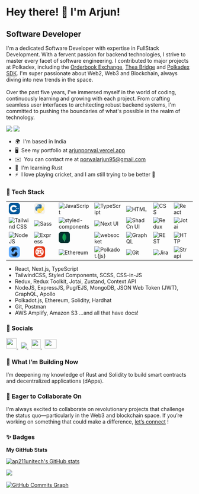 Hey there! 👋 I'm Arjun!
=============================

Software Developer
------------------

I'm a dedicated Software Developer with expertise in FullStack Development. With a fervent passion for backend technologies, I strive to master every facet of software engineering. I contributed to major projects at Polkadex, including the [Orderbook Exchange](https://orderbook.polkadex.ee), [Thea Bridge](https://orderbook.polkadex.ee/thea) and [Polkadex SDK](https://github.com/Polkadex-Substrate/polkadex-ts). I'm super passionate about Web2, Web3 and Blockchain, always diving into new trends in the space.
</br> </br>
Over the past five years, I've immersed myself in the world of coding, continuously learning and growing with each project. From crafting seamless user interfaces to architecting robust backend systems, I'm committed to pushing the boundaries of what's possible in the realm of technology.

![](https://komarev.com/ghpvc/?username=ap211unitech&abbreviated=true&style=for-the-badge&color=0891b2&labelColor=000000)  <a href="https://www.github.com/ap211unitech" target="_blank" rel="noreferrer"><img
src="https://img.shields.io/github/followers/ap211unitech?logo=github&style=for-the-badge&color=0891b2&labelColor=000000" /></a> &nbsp;

* 🌍  I'm based in India
* 🖥️  See my portfolio at [arjunporwal.vercel.app](https://arjunporwal.vercel.app)
* ✉️  You can contact me at [porwalarjun95@gmail.com](mailto:porwalarjun95@gmail.com)
* 🧠  I'm learning Rust
* ⚡  I love playing cricket, and I am still trying to be better 🤫

### 🔧 Tech Stack

<table>
  <tr>
    <td>
      <img
        width="30"
        src="https://raw.githubusercontent.com/tandpfun/skill-icons/65dea6c4eaca7da319e552c09f4cf5a9a8dab2c8/icons/CPP.svg"
        alt="C++"
        title="C++"
      />
    </td>
    <td>
      <img
        width="30"
        src="https://raw.githubusercontent.com/tandpfun/skill-icons/65dea6c4eaca7da319e552c09f4cf5a9a8dab2c8/icons/Python-Light.svg"
        alt="Python"
        title="Python"
      />
    </td>
    <td>
      <img
        width="30"
        src="https://user-images.githubusercontent.com/25181517/117447155-6a868a00-af3d-11eb-9cfe-245df15c9f3f.png"
        alt="JavaScript"
        title="JavaScript"
      />
    </td>
    <td>
      <img
        width="30"
        src="https://user-images.githubusercontent.com/25181517/183890598-19a0ac2d-e88a-4005-a8df-1ee36782fde1.png"
        alt="TypeScript"
        title="TypeScript"
      />
    </td>
    <td>
      <img
        width="30"
        src="https://user-images.githubusercontent.com/25181517/192158954-f88b5814-d510-4564-b285-dff7d6400dad.png"
        alt="HTML"
        title="HTML"
      />
    </td>
    <td>
      <img
        width="30"
        src="https://user-images.githubusercontent.com/25181517/183898674-75a4a1b1-f960-4ea9-abcb-637170a00a75.png"
        alt="CSS"
        title="CSS"
      />
    </td>
    <td>
      <img
        width="30"
        src="https://user-images.githubusercontent.com/25181517/183897015-94a058a6-b86e-4e42-a37f-bf92061753e5.png"
        alt="React"
        title="React"
      />
    </td>
    <td>
      <img
        width="30"
        src="https://raw.githubusercontent.com/danielcranney/readme-generator/main/public/icons/skills/nextjs.svg"
        alt="Next.js"
        title="Next.js"
      />
    </td>
  </tr>
  <tr>
    <td>
      <img
        width="30"
        src="https://user-images.githubusercontent.com/25181517/202896760-337261ed-ee92-4979-84c4-d4b829c7355d.png"
        alt="Tailwind CSS"
        title="Tailwind CSS"
      />
    </td>
    <td>
      <img
        width="30"
        src="https://user-images.githubusercontent.com/25181517/192158956-48192682-23d5-4bfc-9dfb-6511ade346bc.png"
        alt="Sass"
        title="Sass"
      />
    </td>
    <td>
      <img
        width="30"
        src="https://www.styled-components.com/atom.png"
        alt="styled-components"
        title="styled-components"
      />
    </td>
    <td>
      <img
        width="30"
        src="https://github.com/user-attachments/assets/9027732b-de8c-4c4b-a065-235e15e33e5e"
        alt="Next UI"
        title="Next UI"
      />
    </td>
    <td>
      <img
        width="30"
        src="https://github.com/user-attachments/assets/e4bd419a-2a4a-459a-ba9a-d3324e693c4d"
        alt="ShadCn UI"
        title="ShadCn UI"
      />
    </td>
    <td>
      <img
        width="30"
        src="https://user-images.githubusercontent.com/25181517/187896150-cc1dcb12-d490-445c-8e4d-1275cd2388d6.png"
        alt="Redux"
        title="Redux"
      />
    </td>
    <td>
      <img
        width="30"
        src="https://cdn.candycode.com/jotai/jotai-mascot.png"
        alt="Jotai"
        title="Jotai"
      />
    </td>
    <td>
      <img
        width="30"
        src="https://zustand-demo.pmnd.rs/logo192.png"
        alt="Zustand"
        title="Zustand"
      />
    </td>
  </tr>
  <tr>
    <td>
      <img
        width="30"
        src="https://raw.githubusercontent.com/danielcranney/readme-generator/main/public/icons/skills/nodejs-colored.svg"
        alt="NodeJS"
        title="NodeJS"
      />
    </td>
    <td>
      <img
        width="30"
        src="https://raw.githubusercontent.com/danielcranney/readme-generator/main/public/icons/skills/express.svg"
        alt="Express"
        title="Express"
      />
    </td>
    <td>
      <img
        width="30"
        src="https://raw.githubusercontent.com/tandpfun/skill-icons/65dea6c4eaca7da319e552c09f4cf5a9a8dab2c8/icons/MongoDB.svg"
        alt="MongoDB"
        title="MongoDB"
      />
    </td>
    <td>
      <img
        width="30"
        src="https://user-images.githubusercontent.com/25181517/187070862-03888f18-2e63-4332-95fb-3ba4f2708e59.png"
        alt="websocket"
        title="websocket"
      />
    </td>
    <td>
      <img
        width="30"
        src="https://user-images.githubusercontent.com/25181517/192107856-aa92c8b1-b615-47c3-9141-ed0d29a90239.png"
        alt="GraphQL"
        title="GraphQL"
      />
    </td>
    <td>
      <img
        width="30"
        src="https://user-images.githubusercontent.com/25181517/192107858-fe19f043-c502-4009-8c47-476fc89718ad.png"
        alt="REST"
        title="REST"
      />
    </td>
    <td>
      <img
        width="30"
        src="https://user-images.githubusercontent.com/25181517/192107854-765620d7-f909-4953-a6da-36e1ef69eea6.png"
        alt="HTTP"
        title="HTTP"
      />
    </td>
    <td>
      <img
        width="30"
        src="https://raw.githubusercontent.com/tandpfun/skill-icons/65dea6c4eaca7da319e552c09f4cf5a9a8dab2c8/icons/AWS-Dark.svg"
        alt="AWS"
        title="AWS"
      />
    </td>
  </tr>
  <tr>
    <td>
      <img
        width="30"
        src="https://raw.githubusercontent.com/tandpfun/skill-icons/65dea6c4eaca7da319e552c09f4cf5a9a8dab2c8/icons/Solidity.svg"
        alt="Solidity"
        title="Solidity"
      />
    </td>
    <td>
      <img
        width="30"
        src="https://raw.githubusercontent.com/tandpfun/skill-icons/65dea6c4eaca7da319e552c09f4cf5a9a8dab2c8/icons/Rust.svg"
        alt="Rust"
        title="Rust"
      />
    </td>
    <td>
      <img
        width="30"
        src="https://raw.githubusercontent.com/danielcranney/readme-generator/main/public/icons/skills/ethereum.svg"
        alt="Ethereum"
        title="Ethereum"
      />
    </td>
    <td>
      <img
        width="30"
        src="https://avatars.githubusercontent.com/u/33775474?s=280&v=4"
        alt="Polkadot.{js}"
        title="Polkadot.{js}"
      />
    </td>
    <td>
      <img
        width="30"
        src="https://user-images.githubusercontent.com/25181517/192108372-f71d70ac-7ae6-4c0d-8395-51d8870c2ef0.png"
        alt="Git"
        title="Git"
      />
    </td>
    <td>
      <img
        width="30"
        src="https://user-images.githubusercontent.com/25181517/183912952-83784e94-629d-4c34-a961-ae2ae795b662.png"
        alt="Jira"
        title="Jira"
      />
    </td>
    <td>
      <img
        width="30"
        src="https://github-production-user-asset-6210df.s3.amazonaws.com/54946572/281752331-0ed1571c-e3df-4f34-94df-102c0afbdb2b.png"
        alt="Strapi"
        title="Strapi"
      />
    </td>
    <td>
      <img
        width="30"
        src="https://upload.wikimedia.org/wikipedia/commons/thumb/9/9a/Visual_Studio_Code_1.35_icon.svg/1024px-Visual_Studio_Code_1.35_icon.svg.png"
        alt="VSCode"
        title="Visual Studio Code"
      />
    </td>
  </tr>
</table>


- React, Next.js, TypeScript
- TailwindCSS, Styled Components, SCSS, CSS-in-JS
- Redux, Redux Toolkit, Jotai, Zustand, Context API
- NodeJS, ExpressJS, Pug/EJS, MongoDB, JSON Web Token (JWT), GraphQL, Apollo
- Polkadot.js, Ethereum, Solidity, Hardhat
- Git, Postman
- AWS Amplify, Amazon S3
  ...and all that have docs!

### 💬 Socials

<p align="left"> <a href="https://www.github.com/ap211unitech" target="_blank" rel="noreferrer"> <picture> <source media="(prefers-color-scheme: dark)" srcset="https://raw.githubusercontent.com/danielcranney/readme-generator/main/public/icons/socials/github-dark.svg" /> <source media="(prefers-color-scheme: light)" srcset="https://raw.githubusercontent.com/danielcranney/readme-generator/main/public/icons/socials/github.svg" /> <img src="https://raw.githubusercontent.com/danielcranney/readme-generator/main/public/icons/socials/github.svg" width="28" height="28" /> </picture> </a> &nbsp; <a href="https://www.linkedin.com/in/arjun-porwal-9198b71a3/" target="_blank" rel="noreferrer"> <picture> <source media="(prefers-color-scheme: dark)" srcset="https://raw.githubusercontent.com/danielcranney/readme-generator/main/public/icons/socials/linkedin.svg" width="28" height="28" /> <img src="https://raw.githubusercontent.com/danielcranney/readme-generator/main/public/icons/socials/linkedin.svg" /> <source media="(prefers-color-scheme: light)" srcset="https://raw.githubusercontent.com/danielcranney/readme-generator/main/public/icons/socials/linkedin.svg" />  </picture> </a> &nbsp; <a href="https://www.x.com/arjun_porwal_33" target="_blank" rel="noreferrer"> <picture> <source media="(prefers-color-scheme: dark)" srcset="https://raw.githubusercontent.com/danielcranney/readme-generator/main/public/icons/socials/twitter-dark.svg" /> <source media="(prefers-color-scheme: light)" srcset="https://raw.githubusercontent.com/danielcranney/readme-generator/main/public/icons/socials/twitter.svg" /> <img src="https://raw.githubusercontent.com/danielcranney/readme-generator/main/public/icons/socials/twitter.svg" width="25" height="25" /> </picture> </a> &nbsp; <a href="https://www.dev.to/ap211" target="_blank" rel="noreferrer"> <picture> <source media="(prefers-color-scheme: dark)" srcset="https://raw.githubusercontent.com/danielcranney/readme-generator/main/public/icons/socials/devdotto-dark.svg" /> <source media="(prefers-color-scheme: light)" srcset="https://raw.githubusercontent.com/danielcranney/readme-generator/main/public/icons/socials/devdotto.svg" /> <img src="https://raw.githubusercontent.com/danielcranney/readme-generator/main/public/icons/socials/devdotto.svg" width="32" height="25" /> </picture> </a></p>

### 🔭 What I’m Building Now
I’m deepening my knowledge of Rust and Solidity to build smart contracts and decentralized applications (dApps).

### 🎯 Eager to Collaborate On
I'm always excited to collaborate on revolutionary projects that challenge the status quo—particularly in the Web3 and blockchain space. If you’re working on something that could make a difference, [let’s connect](https://www.linkedin.com/in/arjun-porwal-9198b71a3/) !

### ✨ Badges

<b>My GitHub Stats</b>

<a href="http://www.github.com/ap211unitech"><img src="https://github-readme-stats.vercel.app/api?username=ap211unitech&show_icons=true&hide=&count_private=true&title_color=0891b2&text_color=ffffff&icon_color=0891b2&bg_color=1c1917&hide_border=true&show_icons=true" alt="ap211unitech's GitHub stats" /></a> &nbsp;

<a href="http://www.github.com/ap211unitech"><img src="https://github-readme-streak-stats-nbwu.vercel.app/?user=ap211unitech&stroke=ffffff&background=1c1917&ring=0891b2&fire=0891b2&currStreakNum=ffffff&currStreakLabel=0891b2&sideNums=ffffff&sideLabels=ffffff&dates=ffffff&hide_border=true" /></a> &nbsp;

<a href="http://www.github.com/ap211unitech"><img src="https://github-readme-activity-graph.vercel.app/graph?username=ap211unitech&bg_color=1c1917&color=ffffff&line=0891b2&point=ffffff&area_color=1c1917&area=true&hide_border=true&custom_title=GitHub%20Commits%20Graph" alt="GitHub Commits Graph" /></a> &nbsp;
